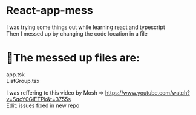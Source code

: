 # React-app-mess

I was trying some things out while learning react and typescript     
Then I messed up by changing the code location in a file     
# 💨The messed up files are:     
app.tsk      
ListGroup.tsx
     
  I was reffering to this video by Mosh => https://www.youtube.com/watch?v=SqcY0GlETPk&t=3755s     
     Edit: issues fixed in new repo
